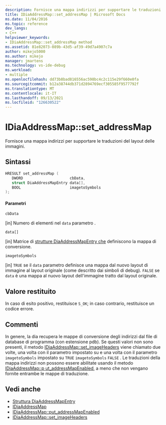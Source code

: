 ```yaml
---
description: Fornisce una mappa indirizzi per supportare le traduzioni del layout delle immagini.
title: IDiaAddressMap::set_addressMap | Microsoft Docs
ms.date: 11/04/2016
ms.topic: reference
dev_langs:
- C++
helpviewer_keywords:
- IDiaAddressMap::set_addressMap method
ms.assetid: 81e82073-089b-43d5-af39-49d7a4907c7a
author: mikejo5000
ms.author: mikejo
manager: jmartens
ms.technology: vs-ide-debug
ms.workload:
- multiple
ms.openlocfilehash: dd73b8bad816556ac598bc4c2c115e29f660e0fa
ms.sourcegitcommit: b12a38744db371d2894769ecf305585f9577792f
ms.translationtype: MT
ms.contentlocale: it-IT
ms.lasthandoff: 09/13/2021
ms.locfileid: "126630522"
---
```

# <a name="idiaaddressmapset_addressmap"></a>IDiaAddressMap::set_addressMap
Fornisce una mappa indirizzi per supportare le traduzioni del layout delle immagini.

## <a name="syntax"></a>Sintassi

```C++
HRESULT set_addressMap ( 
   DWORD                     cbData,
   struct DiaAddressMapEntry data[],
   BOOL                      imagetoSymbols
);
```

#### <a name="parameters"></a>Parametri
 `cbData`

[in] Numero di elementi nel `data` parametro .

 `data[]`

[in] Matrice di [strutture DiaAddressMapEntry che](../../debugger/debug-interface-access/diaaddressmapentry.md) definiscono la mappa di conversione.

 `imagetoSymbols`

[in] `TRUE` se il `data` parametro definisce una mappa dal nuovo layout di immagine al layout originale (come descritto dai simboli di debug). `FALSE` se `data` è una mappa al nuovo layout dell'immagine tratto dal layout originale.

## <a name="return-value"></a>Valore restituito
 In caso di esito positivo, restituisce `S_OK`; in caso contrario, restituisce un codice errore.

## <a name="remarks"></a>Commenti
 In genere, la dia recupera le mappe di conversione degli indirizzi dal file di database di programma (con estensione pdb). Se questi valori non sono presenti, il metodo [IDiaAddressMap::set_imageHeaders](../../debugger/debug-interface-access/idiaaddressmap-set-imageheaders.md) viene chiamato due volte, una volta con il parametro impostato su e una volta con il parametro `imagetoSymbols` impostato su `TRUE` `imagetoSymbols` `FALSE` . Le traduzioni della mappa indirizzi non possono essere abilitate usando il metodo [IDiaAddressMap::p ut_addressMapEnabled,](../../debugger/debug-interface-access/idiaaddressmap-put-addressmapenabled.md) a meno che non vengano fornite entrambe le mappe di traduzione.

## <a name="see-also"></a>Vedi anche
- [Struttura DiaAddressMapEntry](../../debugger/debug-interface-access/diaaddressmapentry.md)
- [IDiaAddressMap](../../debugger/debug-interface-access/idiaaddressmap.md)
- [IDiaAddressMap::put_addressMapEnabled](../../debugger/debug-interface-access/idiaaddressmap-put-addressmapenabled.md)
- [IDiaAddressMap::set_imageHeaders](../../debugger/debug-interface-access/idiaaddressmap-set-imageheaders.md)
